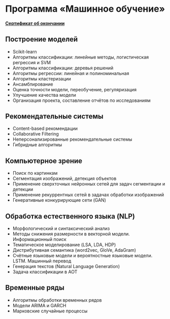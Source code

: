 # Программа «Машинное обучение»

#### [Сертификат об окончании](https://github.com/lulzseq/netology-ml/blob/master/certificate.pdf)

## Построение моделей

* Scikit-learn
* Алгоритмы классификации: линейные методы, логистическая регрессия и SVM
* Алгоритмы классификации: деревья решений
* Алгоритмы регрессии: линейная и полиноминальная
* Алгоритмы кластеризации
* Ансамблирование
* Оценка точности модели, переобучение, регуляризация
* Улучшение качества модели
* Организация проекта, составление отчётов по исследованиям

## Рекомендательные системы

* Content-based рекомендации
* Collaborative Filtering
* Неперсонализированные рекомендательные системы
* Гибридные алгоритмы

## Компьютерное зрение

* Поиск по картинкам
* Сегментация изображений, детекция объектов
* Применение сверхточных нейронных сетей для задач сегментации и детекции
* Применение рекуррентных сетей в задачах обработки изображений
* Генеративные конкурирующие сети (GAN)

## Обработка естественного языка (NLP)

* Морфологический и синтаксический анализ
* Методы снижения размерности в векторной модели. Информационный поиск
* Тематическое моделирование (LSA, LDA, HDP)
* Дистрибутивная семантика (word2vec, GloVe, AdaGram)
* Счётные языковые модели и вероятностные языковые модели. LSTM. Машинный перевод
* Генерация текстов (Natural Language Generation)
* Задача классификации в АОТ

## Временные ряды

* Алгоритмы обработки временных рядов
* Модели ARIMA и GARCH
* Марковские случайные процессы